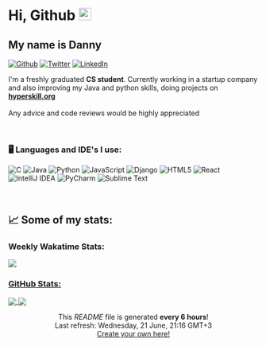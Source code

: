<h1> Hi, Github <img src="https://media.giphy.com/media/hvRJCLFzcasrR4ia7z/giphy.gif" width="25px"></h1>
<h2>My name is Danny </h2>
<p>
<a href="https://github.com/shadow006tr" target="_blank"><img alt="Github" src="https://img.shields.io/badge/GitHub-%2312100E.svg?&style=for-the-badge&logo=Github&logoColor=white" /></a>
<a href="mailto:shadow006tr@gmail.com" target="_blank"><img alt="Twitter" src="https://img.shields.io/badge/Gmail-D14836?style=for-the-badge&logo=gmail&logoColor=white" /></a>
<a href="https://www.linkedin.com/in/danny-wisotsky-518520b9/-" target="_blank"><img alt="LinkedIn" src="https://img.shields.io/badge/linkedin-%230077B5.svg?&style=for-the-badge&logo=linkedin&logoColor=white" /></a>
</p>

I'm a freshly graduated <b>CS student</b>. Currently working in a startup company and also improving my Java and python skills, doing projects on
<a href="https://hyperskill.org/profile/126342676" target="_blank"><b>hyperskill.org</b></a>
<br />
<br />
Any advice and code reviews would be highly appreciated

<br />

<h3>&#x1f5a5 Languages and IDE's I use:</h3>
<p>
  <img alt="C" src="https://img.shields.io/badge/c-%2300599C.svg?style=flat-square&logo=c&logoColor=white" />
  <img alt="Java" src="https://img.shields.io/badge/java-%23ED8B00.svg?style=flat-square&logo=java&logoColor=white" />
  <img alt="Python" src="https://img.shields.io/badge/python-3670A0?style=flat-square&logo=python&logoColor=ffdd54" />
  <img alt="JavaScript" src="https://img.shields.io/badge/javascript-%23323330.svg?style=flat-square&logo=javascript&logoColor=%23F7DF1E" />
  <img alt="Django" src="https://img.shields.io/badge/django-%23092E20.svg?style=flat-square&logo=django&logoColor=white" />
  <img alt="HTML5" src="https://img.shields.io/badge/html5-%23E34F26.svg?style=flat-square&logo=html5&logoColor=white" />
  <img alt="React" src="https://img.shields.io/badge/react-%2320232a.svg?style=flat-square&logo=react&logoColor=%2361DAFB" />
<br />
  <img alt="IntelliJ IDEA" src="https://img.shields.io/badge/IntelliJIDEA-000000.svg?style=flat-square&logo=intellij-idea&logoColor=white" />
  <img alt="PyCharm" src="https://img.shields.io/badge/pycharm-143?style=flat-square&logo=pycharm&logoColor=black&color=black&labelColor=green" />
  <img alt="Sublime Text" src="https://img.shields.io/badge/sublime_text-%23575757.svg?style=flat-square&logo=sublime-text&logoColor=important" />
</p>

<br />
<h2>&#x1f4c8 Some of my stats: </h2>

<h3>Weekly Wakatime Stats:</h3>

<a href="https://github.com/shadow006tr/shadow006tr">
<img align="center" src="https://github-readme-stats-taupe-two.vercel.app/api/wakatime?username=shadow006tr&hide_title=true&theme=github_dark&hide_border=true&langs_count=3&bg_color=00000000&text_color=777&v=2"
</a>

<h3>GitHub Stats:</h3>

<a href="https://github.com/shadow006tr/shadow006tr">
<img align="center" src="https://github-readme-stats.vercel.app/api/top-langs/?username=shadow006tr&z&hide=html,tex&theme=github_dark&hide_border=true">
</a>

<a href="https://github.com/shadow006tr/shadow006tr">
<img align="center" src="https://github-readme-stats.vercel.app/api?username=shadow006tr&count_private=true&show_icons=true&theme=github_dark&hide_border=true">
</a>



<p align="center">
This <i>README</i> file is generated <b>every 6 hours</b>!</br>Last refresh: Wednesday, 21 June, 21:16 GMT+3<br />
<a href="https://medium.com/@th.guibert/how-to-create-a-self-updating-readme-md-for-your-github-profile-f8b05744ca91">Create your own here!</a></p>
</p>

<!-- Resources -->
<!-- GitHub Stats: https://github.com/anuraghazra/github-readme-stats -->
<!-- Emojis: https://emojipedia.org/emoji/ -->
<!-- HTML Emojis: https://www.fileformat.info/index.htm -->
<!-- Shields: https://shields.io/ -->
<!-- Awesome GitHub Profile README: https://github.com/abhisheknaiidu/awesome-github-profile-readme -->
